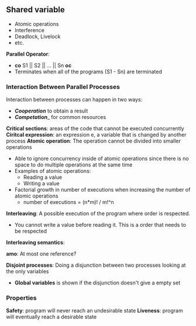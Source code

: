 # 


## Shared variable
- Atomic operations
- Interference
- Deadlock, Livelock
- etc.

**Parallel Operator**: 
- **co** S1 || S2 || ... || Sn **oc**
- Terminates when all of the programs (S1 - Sn) are terminated


### Interaction Between Parallel Processes
Interaction between processes can happen in two ways:
- ___Cooperation___ to obtain a result
- ___Competation____ for common resources

**Critical sections**: areas of the code that cannot be executed concurrently
**Ciritcal expression**: an expression e, a variable that is changed by another process
**Atomic operation**: The operation cannot be divided into smaller operations
- Able to ignore concurrency inside of atomic operations since there is no space to do multiple operations at the same time
- Examples of atomic operations:
    - Reading a value
    - Writing a value
- Factorial growth in number of executions when increasing the number of atomic operations
    - number of executions = (n*m)! / m!^n 

**Interleaving**: A possible execution of the program where order is respected.
- You cannot write a value before reading it. This is a order that needs to be respected

**Interleaving semantics**:  

**amo**: At most one reference?

**Disjoint processes**: Doing a disjunction between two processes looking at the only variables
- **Global variables** is shown if the disjunction doesn't give a empty set



### Properties
**Safety**: program will never reach an undesirable state
**Liveness**: program will eventually reach a desirable state

